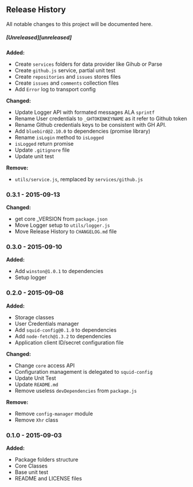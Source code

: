 ## Release History

All notable changes to this project will be documented here.

##### [Unreleased][unreleased]

__Added:__

* Create `services` folders for data provider like Gihub or Parse
* Create `github.js` service, partial unit test
* Create `repositories` and `issues` stores files
* Create `issues` and `comments` collection files
* Add `Error` log to transport config


__Changed:__ 

* Update Logger API with formated messages ALA `sprintf`
* Rename User credentials to `_GHTOKENKEYNAME` as it refer to Github token
* Rename Github credentials keys to be consistent with GH API.
* Add `bluebird@2.10.0` to dependencies (promise library)
* Rename `isLogin` method to `isLogged`
* `isLogged` return promise
* Update `.gitignore` file
* Update unit test

__Remove:__

* `utils/service.js`, remplaced by `services/github.js`


### 0.3.1 - 2015-09-13

__Changed:__  

* get core _VERSION from `package.json`
* Move Logger setup to `utils/logger.js`  
* Move Release History to `CHANGELOG.md` file

### 0.3.0 - 2015-09-10

__Added:__

* Add `winston@1.0.1` to dependencies 
* Setup logger

### 0.2.0 - 2015-09-08

__Added:__

* Storage classes
* User Credentials manager
* Add `squid-config@0.1.0` to dependencies
* Add `node-fetch@1.3.2` to dependencies
* Application client ID/secret configuration file
	
__Changed:__

* Change `core` access API
* Configuration management is delegated  to `squid-config`
* Update Unit Test
* Update `README.md`
* Remove useless `devDependencies` from `package.js`
	
__Remove:__

* Remove `config-manager` module
* Remove `Xhr` class

### 0.1.0 - 2015-09-03

__Added:__

* Package folders structure
* Core Classes
* Base unit test
* README and LICENSE files
